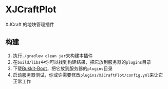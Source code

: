 # XJCraftPlot
XJCraft 的地块管理插件

## 构建
1. 执行`./gradlew clean jar`来构建本插件
2. 在`build/libs`中你可以找到构建结果，把它放到服务器的`plugins`目录
3. 下载[Bukkit-Boot](https://oss.sonatype.org/content/repositories/snapshots/org/cat73/bukkitboot/bukkit-boot)，把它放到服务器的`plugins`目录
4. 启动服务器测试，你或许需要修改`plugins/XJCraftPlot/config.yml`来让它正常工作
